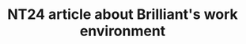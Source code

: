---
title: NT24 article about Brilliant's work environment
moreInfoLink: https://www.nt24.no/babystipend-utenlandsturer-fri-trening-sosial-moro-og-medeierskap-fint-a-ha-det-allright-pa-jobben/s/5-120-59717
heroImage: https://g.acdn.no/obscura/API/dynamic/r1/ece5/tr_2000_2000_s_f/0000/nt24/2022/6/1/15/BeFunky-collage%2B%252810%2529.jpg?chk=417D12
description: Featured in a news article about Brilliant's work to make a nice work place, where my table tennis tracking system got some attention
pubDate: 'June 4 2022'
---